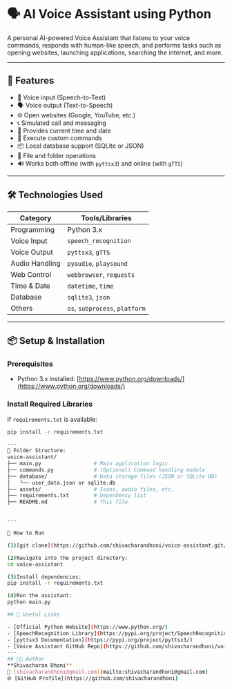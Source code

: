 # 🗣️ AI Voice Assistant using Python

A personal AI-powered Voice Assistant that listens to your voice commands, responds with human-like speech, and performs tasks such as opening websites, launching applications, searching the internet, and more.

---

## 🚀 Features

- 🎤 Voice input (Speech-to-Text)  
- 🗣️ Voice output (Text-to-Speech)  
- 🌐 Open websites (Google, YouTube, etc.)  
- 📞 Simulated call and messaging  
- 📅 Provides current time and date  
- 🔁 Execute custom commands  
- 📦 Local database support (SQLite or JSON)  
- 📁 File and folder operations  
- 🔊 Works both offline (with `pyttsx3`) and online (with `gTTS`)  

---

## 🛠️ Technologies Used

| Category       | Tools/Libraries                  |
| -------------- | -------------------------------|
| Programming    | Python 3.x                     |
| Voice Input    | `speech_recognition`           |
| Voice Output   | `pyttsx3`, `gTTS`              |
| Audio Handling | `pyaudio`, `playsound`         |
| Web Control    | `webbrowser`, `requests`       |
| Time & Date    | `datetime`, `time`             |
| Database       | `sqlite3`, `json`              |
| Others        | `os`, `subprocess`, `platform` |

---

## 📦 Setup & Installation

### Prerequisites

- Python 3.x installed: [https://www.python.org/downloads/](https://www.python.org/downloads/)

### Install Required Libraries

If `requirements.txt` is available:

```bash
pip install -r requirements.txt

---
📁 Folder Structure:
voice-assistant/
├── main.py                 # Main application logic
├── commands.py             # (Optional) Command handling module
├── database/               # Data storage files (JSON or SQLite DB)
│   └── user_data.json or sqlite.db
├── assets/                 # Icons, audio files, etc.
├── requirements.txt        # Dependency list
├── README.md               # This file


---

🧪 How to Run 

(1)[git clone](https://github.com/shivacharandhoni/voice-assistant.git/)

(2)Navigate into the project directory:
cd voice-assistant

(3)Install dependencies:
pip install -r requirements.txt

(4)Run the assistant:
python main.py

## 🔗 Useful Links

- [Official Python Website](https://www.python.org/)  
- [SpeechRecognition Library](https://pypi.org/project/SpeechRecognition/)  
- [pyttsx3 Documentation](https://pypi.org/project/pyttsx3/)  
- [Voice Assistant GitHub Repo](https://github.com/shivacharandhoni/voice-assistant)
---
## 👨‍💻 Author
**Shivacharan Dhoni**  
📧 [shivacharandhoni@gmail.com](mailto:shivacharandhoni@gmail.com)  
🌐 [GitHub Profile](https://github.com/shivacharandhoni)


